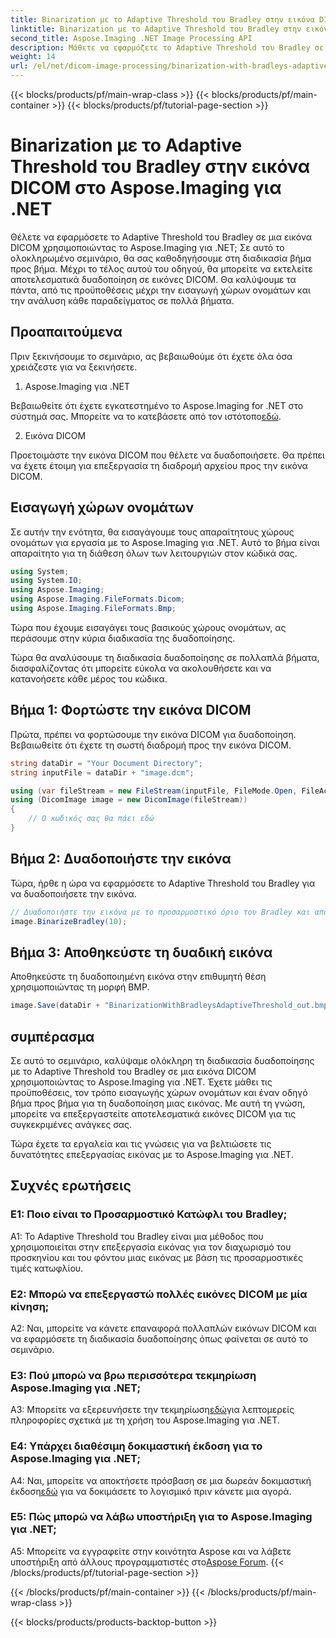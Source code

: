 ```yaml
---
title: Binarization με το Adaptive Threshold του Bradley στην εικόνα DICOM στο Aspose.Imaging για .NET
linktitle: Binarization με το Adaptive Threshold του Bradley στην εικόνα DICOM στο Aspose.Imaging για .NET
second_title: Aspose.Imaging .NET Image Processing API
description: Μάθετε να εφαρμόζετε το Adaptive Threshold του Bradley σε εικόνες DICOM χρησιμοποιώντας το Aspose.Imaging για .NET. Η δυαδοποίηση έγινε εύκολη με οδηγό βήμα προς βήμα.
weight: 14
url: /el/net/dicom-image-processing/binarization-with-bradleys-adaptive-threshold-on-dicom-image/
---
```


{{< blocks/products/pf/main-wrap-class >}}
{{< blocks/products/pf/main-container >}}
{{< blocks/products/pf/tutorial-page-section >}}

# Binarization με το Adaptive Threshold του Bradley στην εικόνα DICOM στο Aspose.Imaging για .NET

Θέλετε να εφαρμόσετε το Adaptive Threshold του Bradley σε μια εικόνα DICOM χρησιμοποιώντας το Aspose.Imaging για .NET; Σε αυτό το ολοκληρωμένο σεμινάριο, θα σας καθοδηγήσουμε στη διαδικασία βήμα προς βήμα. Μέχρι το τέλος αυτού του οδηγού, θα μπορείτε να εκτελείτε αποτελεσματικά δυαδοποίηση σε εικόνες DICOM. Θα καλύψουμε τα πάντα, από τις προϋποθέσεις μέχρι την εισαγωγή χώρων ονομάτων και την ανάλυση κάθε παραδείγματος σε πολλά βήματα.

## Προαπαιτούμενα

Πριν ξεκινήσουμε το σεμινάριο, ας βεβαιωθούμε ότι έχετε όλα όσα χρειάζεστε για να ξεκινήσετε.

1. Aspose.Imaging για .NET

 Βεβαιωθείτε ότι έχετε εγκατεστημένο το Aspose.Imaging for .NET στο σύστημά σας. Μπορείτε να το κατεβάσετε από τον ιστότοπο[εδώ](https://releases.aspose.com/imaging/net/).

2. Εικόνα DICOM

Προετοιμάστε την εικόνα DICOM που θέλετε να δυαδοποιήσετε. Θα πρέπει να έχετε έτοιμη για επεξεργασία τη διαδρομή αρχείου προς την εικόνα DICOM.

## Εισαγωγή χώρων ονομάτων

Σε αυτήν την ενότητα, θα εισαγάγουμε τους απαραίτητους χώρους ονομάτων για εργασία με το Aspose.Imaging για .NET. Αυτό το βήμα είναι απαραίτητο για τη διάθεση όλων των λειτουργιών στον κώδικά σας.


```csharp
using System;
using System.IO;
using Aspose.Imaging;
using Aspose.Imaging.FileFormats.Dicom;
using Aspose.Imaging.FileFormats.Bmp;
```

Τώρα που έχουμε εισαγάγει τους βασικούς χώρους ονομάτων, ας περάσουμε στην κύρια διαδικασία της δυαδοποίησης.

Τώρα θα αναλύσουμε τη διαδικασία δυαδοποίησης σε πολλαπλά βήματα, διασφαλίζοντας ότι μπορείτε εύκολα να ακολουθήσετε και να κατανοήσετε κάθε μέρος του κώδικα.

## Βήμα 1: Φορτώστε την εικόνα DICOM

Πρώτα, πρέπει να φορτώσουμε την εικόνα DICOM για δυαδοποίηση. Βεβαιωθείτε ότι έχετε τη σωστή διαδρομή προς την εικόνα DICOM.

```csharp
string dataDir = "Your Document Directory";
string inputFile = dataDir + "image.dcm";

using (var fileStream = new FileStream(inputFile, FileMode.Open, FileAccess.Read))
using (DicomImage image = new DicomImage(fileStream))
{
    // Ο κωδικός σας θα πάει εδώ
}
```

## Βήμα 2: Δυαδοποιήστε την εικόνα

Τώρα, ήρθε η ώρα να εφαρμόσετε το Adaptive Threshold του Bradley για να δυαδοποιήσετε την εικόνα.

```csharp
// Δυαδοποιήστε την εικόνα με το προσαρμοστικό όριο του Bradley και αποθηκεύστε την εικόνα που προκύπτει.
image.BinarizeBradley(10);
```

## Βήμα 3: Αποθηκεύστε τη δυαδική εικόνα

Αποθηκεύστε τη δυαδοποιημένη εικόνα στην επιθυμητή θέση χρησιμοποιώντας τη μορφή BMP.

```csharp
image.Save(dataDir + "BinarizationWithBradleysAdaptiveThreshold_out.bmp", new BmpOptions());
```

## συμπέρασμα

Σε αυτό το σεμινάριο, καλύψαμε ολόκληρη τη διαδικασία δυαδοποίησης με το Adaptive Threshold του Bradley σε μια εικόνα DICOM χρησιμοποιώντας το Aspose.Imaging για .NET. Έχετε μάθει τις προϋποθέσεις, τον τρόπο εισαγωγής χώρων ονομάτων και έναν οδηγό βήμα προς βήμα για τη δυαδοποίηση μιας εικόνας. Με αυτή τη γνώση, μπορείτε να επεξεργαστείτε αποτελεσματικά εικόνες DICOM για τις συγκεκριμένες ανάγκες σας.

Τώρα έχετε τα εργαλεία και τις γνώσεις για να βελτιώσετε τις δυνατότητες επεξεργασίας εικόνας με το Aspose.Imaging για .NET.

## Συχνές ερωτήσεις

### Ε1: Ποιο είναι το Προσαρμοστικό Κατώφλι του Bradley;

A1: Το Adaptive Threshold του Bradley είναι μια μέθοδος που χρησιμοποιείται στην επεξεργασία εικόνας για τον διαχωρισμό του προσκηνίου και του φόντου μιας εικόνας με βάση τις προσαρμοστικές τιμές κατωφλίου.

### Ε2: Μπορώ να επεξεργαστώ πολλές εικόνες DICOM με μία κίνηση;

A2: Ναι, μπορείτε να κάνετε επαναφορά πολλαπλών εικόνων DICOM και να εφαρμόσετε τη διαδικασία δυαδοποίησης όπως φαίνεται σε αυτό το σεμινάριο.

### Ε3: Πού μπορώ να βρω περισσότερα τεκμηρίωση Aspose.Imaging για .NET;

 A3: Μπορείτε να εξερευνήσετε την τεκμηρίωση[εδώ](https://reference.aspose.com/imaging/net/)για λεπτομερείς πληροφορίες σχετικά με τη χρήση του Aspose.Imaging για .NET.

### Ε4: Υπάρχει διαθέσιμη δοκιμαστική έκδοση για το Aspose.Imaging για .NET;

 A4: Ναι, μπορείτε να αποκτήσετε πρόσβαση σε μια δωρεάν δοκιμαστική έκδοση[εδώ](https://releases.aspose.com/) για να δοκιμάσετε το λογισμικό πριν κάνετε μια αγορά.

### Ε5: Πώς μπορώ να λάβω υποστήριξη για το Aspose.Imaging για .NET;

 A5: Μπορείτε να εγγραφείτε στην κοινότητα Aspose και να λάβετε υποστήριξη από άλλους προγραμματιστές στο[Aspose Forum](https://forum.aspose.com/).
{{< /blocks/products/pf/tutorial-page-section >}}

{{< /blocks/products/pf/main-container >}}
{{< /blocks/products/pf/main-wrap-class >}}

{{< blocks/products/products-backtop-button >}}
